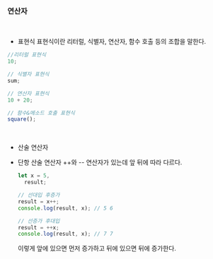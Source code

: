 ### 연산자

 <br>

- 표현식
  표현식이란 리터럴, 식별자, 연산자, 함수 호출 등의 조합을 말한다.

```javascript
//리터럴 표현식
10;

// 식별자 표현식
sum;

// 연산자 표현식
10 + 20;

// 함수&메소드 호출 표현식
square();
```

 <br>

- 산술 연산자
- 단항 산술 연산자
  ++와 -- 연산자가 있는데 앞 뒤에 따라 다르다.

  ```javascript
  let x = 5,
    result;

  // 선대입 후증가
  result = x++;
  console.log(result, x); // 5 6

  // 선증가 후대입
  result = ++x;
  console.log(result, x); // 7 7
  ```

  이렇게 앞에 있으면 먼저 증가하고 뒤에 있으면 뒤에 증가한다.
